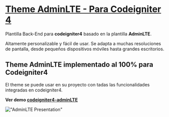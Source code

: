 
# [ Theme AdminLTE - Para Codeigniter 4](https://codegarmaser.com)


Plantilla Back-End para **codeigniter4** basado en la plantilla **AdminLTE**.

Altamente personalizable y fácil de usar. Se adapta a muchas resoluciones de pantalla, desde pequeños dispositivos móviles hasta grandes escritorios.


## Theme AdminLTE implementado al 100% para Codeigniter4

El theme se puede usar en su proyecto con tadas las funcionalidades integradas en codeigniter4.

**Ver demo [codeigniter4-adminLTE](https://garmaser.dev/labs/codeigniter4-adminLTE/)**

!["AdminLTE Presentation"](https://garmaser.dev/wp-content/uploads/2021/08/adminLTE_codeigniter4_garmaser.png "AdminLTE Presentation")

